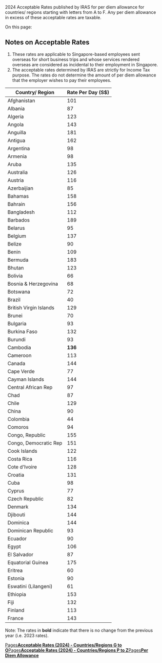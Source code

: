2024 Acceptable Rates published by IRAS for per diem allowance for countries/ regions starting with letters from A to F. Any per diem allowance in excess of these acceptable rates are taxable.

On this page:

## Notes on Acceptable Rates

1. These rates are applicable to Singapore-based employees sent overseas for short business trips and whose services rendered overseas are considered as incidental to their employment in Singapore.
2. The acceptable rates determined by IRAS are strictly for Income Tax purpose. The rates do not determine the amount of per diem allowance that the employer wishes to pay their employees.

| Country/ Region | Rate Per Day (S$) |
| --- | --- |
| Afghanistan | 101 |
| Albania | 87 |
| Algeria | 123 |
| Angola | 143 |
| Anguilla | 181 |
| Antigua | 162 |
| Argentina | 98 |
| Armenia | 98 |
| Aruba | 135 |
| Australia | 126 |
| Austria | 116 |
| Azerbaijian | 85 |
| Bahamas | 158 |
| Bahrain | 156 |
| Bangladesh | 112 |
| Barbados | 189 |
| Belarus | 95 |
| Belgium | 137 |
| Belize | 90 |
| Benin | 109 |
| Bermuda | 183 |
| Bhutan | 123 |
| Bolivia | 66 |
| Bosnia & Herzegovina | 68 |
| Botswana | 72 |
| Brazil | 40 |
| British Virgin Islands | 129 |
| Brunei | 70 |
| Bulgaria | 93 |
| Burkina Faso | 132 |
| Burundi | 93 |
| Cambodia | **136** |
| Cameroon | 113 |
| Canada | 144 |
| Cape Verde | 77 |
| Cayman Islands | 144 |
| Central African Rep | 97 |
| Chad | 87 |
| Chile | 129 |
| China | 90 |
| Colombia | 44 |
| Comoros | 94 |
| Congo, Republic | 155 |
| Congo, Democratic Rep | 151 |
| Cook Islands | 122 |
| Costa Rica | 116 |
| Cote d'Ivoire | 128 |
| Croatia | 131 |
| Cuba | 98 |
| Cyprus | 77 |
| Czech Republic | 82 |
| Denmark | 134 |
| Djibouti | 144 |
| Dominica | 144 |
| Dominican Republic | 93 |
| Ecuador | 90 |
| Egypt | 106 |
| El Salvador | 87 |
| Equatorial Guinea | 175 |
| Eritrea | 60 |
| Estonia | 90 |
| Eswatini (Lilangeni) | 61 |
| Ethiopia | 153 |
| Fiji | 132 |
| Finland | 113 |
| France | 143 |

Note: The rates in **bold** indicate that there is no change from the previous year (i.e. 2023 rates).

[Pages**Acceptable Rates (2024) - Countries/Regions G to O**](https://www.iras.gov.sg/taxes/individual-income-tax/employers/understanding-the-tax-treatment/per-diem-allowance/acceptable-rates-(2024)---countries-g-to-o)[Pages**Acceptable Rates (2024) - Countries/Regions P to Z**](https://www.iras.gov.sg/taxes/individual-income-tax/employers/understanding-the-tax-treatment/per-diem-allowance/acceptable-rates-(2024)---countries-p-to-z)[Pages**Per Diem Allowance**](https://www.iras.gov.sg/taxes/individual-income-tax/employers/understanding-the-tax-treatment/per-diem-allowance)